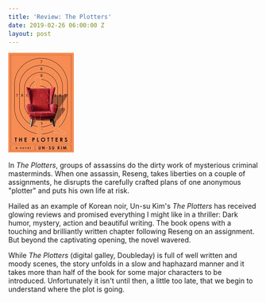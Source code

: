 ```yaml
---
title: 'Review: The Plotters'
date: 2019-02-26 06:00:00 Z
layout: post
---
```


![](/assets/images/51ZH8MpRr-L-132x200.jpg)

In _The Plotters_, groups of assassins do the dirty work of mysterious criminal masterminds. When one assassin, Reseng, takes liberties on a couple of assignments, he disrupts the carefully crafted plans of one anonymous "plotter" and puts his own life at risk.

Hailed as an example of Korean noir, Un-su Kim's _The Plotters_ has received glowing reviews and promised everything I might like in a thriller: Dark humor, mystery, action and beautiful writing. The book opens with a touching and brilliantly written chapter following Reseng on an assignment. But beyond the captivating opening, the novel wavered.

While _The Plotters_ (digital galley, Doubleday) is full of well written and moody scenes, the story unfolds in a slow and haphazard manner and it takes more than half of the book for some major characters to be introduced. Unfortunately it isn't until then, a little too late, that we begin to understand where the plot is going.

